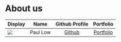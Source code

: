 # About us

Display | Name | Github Profile | Portfolio 
--------|:----:|:--------------:|:---------:
![](https://via.placeholder.com/100.png?text=Photo) | Paul  Low | [Github](https://github.com/paullowse) | [Portfolio](docs/team/paullow.md)
